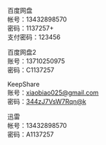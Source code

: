 百度网盘  
帐号：13432898570  
密码：1137257+  
支付密码：123456  
  
百度网盘2  
账号：13710250975  
密码：C1137257  
  
KeepShare  
账号：[xiaobiao025@gmail.com](http://xiaobiao025@gmail.com)  
密码：[344zJ7VsW7Rqn@k](http://344zJ7VsW7Rqn@k)  
  
迅雷  
帐号：13432898570  
密码：A1137257  
  

